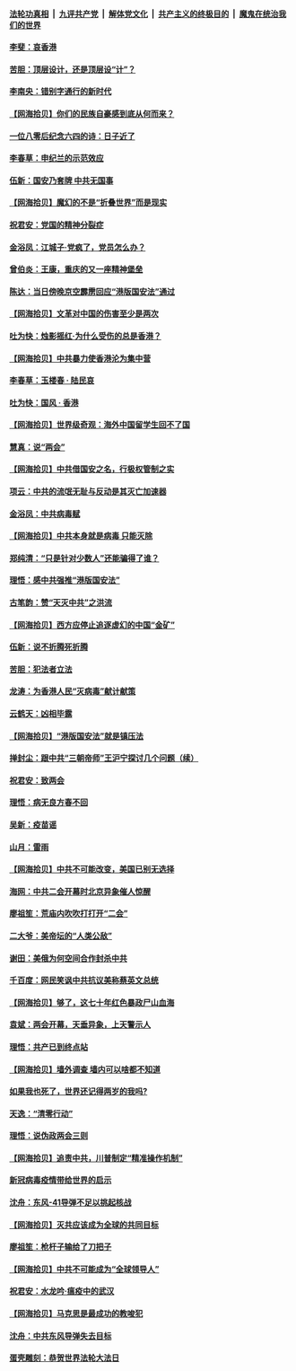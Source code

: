 ####  [法轮功真相](../../../../basic/blob/master/README.md?t=06020301) &nbsp;|&nbsp; [九评共产党](../../../../9ping.md/blob/master/README.md?t=06020301) &nbsp;|&nbsp; [解体党文化](../../../../jtdwh.md/blob/master/README.md?t=06020301)  &nbsp;|&nbsp; [共产主义的终极目的](../../../../gczydzjmd.md/blob/master/README.md?t=06020301) &nbsp;|&nbsp; [魔鬼在统治我们的世界](../../../../mgztzwmdsj.md/blob/master/README.md?t=06020301) 

#### [李斐：哀香港](../pages/nsc993/n12152518.md?t=06020301) 

#### [苦胆：顶层设计，还是顶层设“计”？](../pages/nsc993/n12152486.md?t=06020301) 

#### [李南央：错别字通行的新时代](../pages/nsc993/n12152403.md?t=06020301) 

#### [【网海拾贝】你们的民族自豪感到底从何而来？](../pages/nsc993/n12151863.md?t=06020301) 

#### [一位八零后纪念六四的诗：日子近了](../pages/nsc993/n12151238.md?t=06020301) 

#### [李春草：申纪兰的示范效应](../pages/nsc993/n12149580.md?t=06020301) 

#### [伍新：国安乃套牌 中共无国事](../pages/nsc993/n12149560.md?t=06020301) 

#### [【网海拾贝】魔幻的不是“折叠世界”而是现实](../pages/nsc993/n12149530.md?t=06020301) 

#### [祝君安：党国的精神分裂症](../pages/nsc993/n12149516.md?t=06020301) 

#### [金浴凤：江城子·党疯了，党员怎么办？](../pages/nsc993/n12149508.md?t=06020301) 

#### [曾伯炎：王康，重庆的又一座精神堡垒](../pages/nsc993/n12149230.md?t=06020301) 

#### [陈达：当日傍晚京空霹雳回应“港版国安法”通过](../pages/nsc993/n12148167.md?t=06020301) 

#### [【网海拾贝】文革对中国的伤害至少是两次](../pages/nsc993/n12147834.md?t=06020301) 

#### [吐为快：烛影摇红·为什么受伤的总是香港？](../pages/nsc993/n12147553.md?t=06020301) 

#### [【网海拾贝】中共暴力使香港沦为集中营](../pages/nsc993/n12144854.md?t=06020301) 

#### [李春草：玉楼春 · 陆民哀](../pages/nsc993/n12144740.md?t=06020301) 

#### [吐为快：国风 · 香港](../pages/nsc993/n12144727.md?t=06020301) 

#### [【网海拾贝】世界级奇观：海外中国留学生回不了国](../pages/nsc993/n12142481.md?t=06020301) 

#### [慧真：说“两会”](../pages/nsc993/n12142285.md?t=06020301) 

#### [【网海拾贝】中共借国安之名，行极权管制之实](../pages/nsc993/n12139600.md?t=06020301) 

#### [项云：中共的流氓无耻与反动是其灭亡加速器](../pages/nsc993/n12139284.md?t=06020301) 

#### [金浴凤：中共病毒赋](../pages/nsc993/n12139268.md?t=06020301) 

#### [【网海拾贝】中共本身就是病毒 只能灭除](../pages/nsc993/n12136391.md?t=06020301) 

#### [郑纯清：“只是针对少数人”还能骗得了谁？](../pages/nsc993/n12136331.md?t=06020301) 

#### [理悟：感中共强推“港版国安法”](../pages/nsc993/n12136307.md?t=06020301) 

#### [古笔韵：赞“天灭中共”之洪流](../pages/nsc993/n12134062.md?t=06020301) 

#### [【网海拾贝】西方应停止追逐虚幻的中国“金矿”](../pages/nsc993/n12134043.md?t=06020301) 

#### [伍新：说不折腾死折腾](../pages/nsc993/n12133833.md?t=06020301) 

#### [苦胆：犯法者立法](../pages/nsc993/n12133821.md?t=06020301) 

#### [龙涛：为香港人民“灭病毒”献计献策](../pages/nsc993/n12133809.md?t=06020301) 

#### [云鹤天：凶相毕露](../pages/nsc993/n12133806.md?t=06020301) 

#### [【网海拾贝】“港版国安法”就是镇压法](../pages/nsc993/n12132243.md?t=06020301) 

#### [掸封尘：跟中共“三朝帝师”王沪宁探讨几个问题（续）](../pages/nsc993/n12132104.md?t=06020301) 

#### [祝君安：致两会](../pages/nsc993/n12132089.md?t=06020301) 

#### [理悟：病无良方春不回](../pages/nsc993/n12132054.md?t=06020301) 

#### [吴新：疫苗谣](../pages/nsc993/n12132020.md?t=06020301) 

#### [山月：雷雨](../pages/nsc993/n12132012.md?t=06020301) 

#### [【网海拾贝】中共不可能改变，美国已别无选择](../pages/nsc993/n12131124.md?t=06020301) 

#### [海网：中共二会开幕时北京异象催人惊醒](../pages/nsc993/n12131111.md?t=06020301) 

#### [廖祖笙：荒庙内吹吹打打开“二会”](../pages/nsc993/n12131025.md?t=06020301) 

#### [二大爷：美帝坛的“人类公敌”](../pages/nsc993/n12130961.md?t=06020301) 

#### [谢田：美俄为何空间合作封杀中共](../pages/nsc993/n12130160.md?t=06020301) 

#### [千百度：网民笑讽中共抗议美称蔡英文总统](../pages/nsc993/n12128155.md?t=06020301) 

#### [【网海拾贝】够了，这七十年红色暴政尸山血海](../pages/nsc993/n12128114.md?t=06020301) 

#### [袁斌：两会开幕，天垂异象，上天警示人](../pages/nsc993/n12128054.md?t=06020301) 

#### [理悟：共产已到终点站](../pages/nsc993/n12127167.md?t=06020301) 

#### [【网海拾贝】墙外调查 墙内可以啥都不知道](../pages/nsc993/n12125153.md?t=06020301) 

#### [如果我也死了，世界还记得两岁的我吗?](../pages/nsc993/n12123987.md?t=06020301) 

#### [天逸：“清零行动”](../pages/nsc993/n12123444.md?t=06020301) 

#### [理悟：说伪政两会三则](../pages/nsc993/n12123306.md?t=06020301) 

#### [【网海拾贝】追责中共，川普制定“精准操作机制”](../pages/nsc993/n12122811.md?t=06020301) 

#### [新冠病毒疫情带给世界的启示](../pages/nsc993/n12120303.md?t=06020301) 

#### [沈舟：东风-41导弹不足以挑起核战](../pages/nsc993/n12120182.md?t=06020301) 

#### [【网海拾贝】灭共应该成为全球的共同目标](../pages/nsc993/n12119615.md?t=06020301) 

#### [廖祖笙：枪杆子输给了刀把子](../pages/nsc993/n12117067.md?t=06020301) 

#### [【网海拾贝】中共不可能成为“全球领导人”](../pages/nsc993/n12117034.md?t=06020301) 

#### [祝君安：水龙吟·瘟疫中的武汉](../pages/nsc993/n12116767.md?t=06020301) 

#### [【网海拾贝】马克思是最成功的教唆犯](../pages/nsc993/n12115907.md?t=06020301) 

#### [沈舟：中共东风导弹失去目标](../pages/nsc993/n12115779.md?t=06020301) 

#### [蛋壳雕刻：恭贺世界法轮大法日](../pages/nsc993/n12115661.md?t=06020301) 

